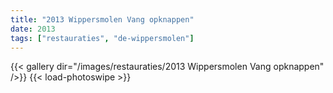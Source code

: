 ```yaml
---
title: "2013 Wippersmolen Vang opknappen"
date: 2013
tags: ["restauraties", "de-wippersmolen"]
---
```


{{< gallery dir="/images/restauraties/2013 Wippersmolen Vang opknappen" />}}
{{< load-photoswipe >}}